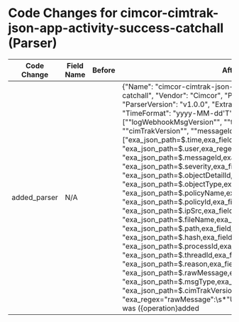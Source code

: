 # Code Changes for cimcor-cimtrak-json-app-activity-success-catchall (Parser)

| Code Change | Field Name | Before | After |
|-------------|------------|--------|-------|
| added_parser | N/A |  | {"Name": "cimcor-cimtrak-json-app-activity-success-catchall", "Vendor": "Cimcor", "Product": "CimTrak", "ParserVersion": "v1.0.0", "ExtractionType": "json", "TimeFormat": "yyyy-MM-dd'T'HH:mm:ssZ", "Conditions": ["\"logWebhookMsgVersion\"", "\"time\"", "\"user\"", "\"cimTrakVersion\"", "\"messageId\""], "Fields": ["exa_json_path=$.time,exa_field_name=time", "exa_json_path=$.user,exa_regex=({user}[\w\.\-\!\#\^\~]{1,40}\$?)", "exa_json_path=$.messageId,exa_field_name=message_id", "exa_json_path=$.severity,exa_field_name=severity", "exa_json_path=$.objectDetailId,exa_field_name=object_id", "exa_json_path=$.objectType,exa_field_name=entity_type", "exa_json_path=$.policyName,exa_field_name=policy_name", "exa_json_path=$.policyId,exa_field_name=policy_id", "exa_json_path=$.ipSrc,exa_field_name=src_ip", "exa_json_path=$.fileName,exa_field_name=file_name", "exa_json_path=$.path,exa_field_name=file_path", "exa_json_path=$.hash,exa_field_name=file_hash", "exa_json_path=$.processId,exa_field_name=process_id", "exa_json_path=$.threadId,exa_field_name=thread_id", "exa_json_path=$.reason,exa_field_name=result_reason", "exa_json_path=$.rawMessage,exa_field_name=additional_info", "exa_json_path=$.msgType,exa_field_name=event_subtype", "exa_json_path=$.cimTrakVersion,exa_field_name=version", "exa_regex=\"rawMessage\":\s*\"User[^\"]+?'+({dest_user}[^']+)'+ was ({operation}added|deleted)"]} |